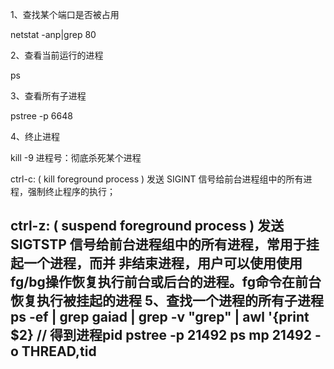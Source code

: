 1、查找某个端口是否被占用

netstat -anp|grep 80

2、查看当前运行的进程

ps

3、查看所有子进程

pstree -p 6648

4、终止进程

kill -9 进程号：彻底杀死某个进程

ctrl-c: ( kill foreground process ) 发送 SIGINT 信号给前台进程组中的所有进程，强制终止程序的执行；

ctrl-z: ( suspend foreground process ) 发送 SIGTSTP 信号给前台进程组中的所有进程，常用于挂起一个进程，而并
非结束进程，用户可以使用使用fg/bg操作恢复执行前台或后台的进程。fg命令在前台恢复执行被挂起的进程
5、查找一个进程的所有子进程
ps -ef | grep gaiad | grep -v "grep" | awl '{print $2} // 得到进程pid
pstree -p 21492 ps mp 21492 -o THREAD,tid
---


